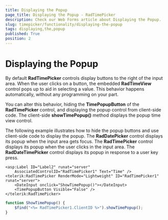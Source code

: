 ```yaml
---
title: Displaying the Popup
page_title: Displaying the Popup - RadTimePicker
description: Check our Web Forms article about Displaying the Popup.
slug: timepicker/functionality/displaying-the-popup
tags: displaying,the,popup
published: True
position: 2
---
```


# Displaying the Popup



By default **RadTimePicker** controls display buttons to the right of the input area. When the user clicks on a button, the embedded **RadTimeView** control pops up to aid in selecting a value. This behavior happens automatically, without any programming on your part.

You can alter this behavior, hiding the **TimePopupButton** of the **RadTimePicker** control, and displaying the popup control from client-side code. The client-side **showTimePopup()** method displays the popup time view control.

The following example illustrates how to hide the popup buttons and use client-side code to display the popup. The **RadDatePicker** control displays its popup when the input area gets focus. The **RadTimePicker** control displays its popup when the user clicks in the input area. The **RadDateTimePicker** control displays its popup in response to a user key press.

````ASPNET
<asp:Label ID="Label2" runat="server"
    AssociatedControlID="RadTimePicker1" Text="Time" />
<telerik:RadTimePicker RenderMode="Lightweight" ID="RadTimePicker1" runat="server">
    <DateInput onclick="ShowTimePopup()"></DateInput>
    <TimePopupButton Visible="False" />
</telerik:RadTimePicker>
````
````JavaScript
function ShowTimePopup() {
    $find("<%= RadTimePicker1.ClientID %>").showTimePopup();
}
````


